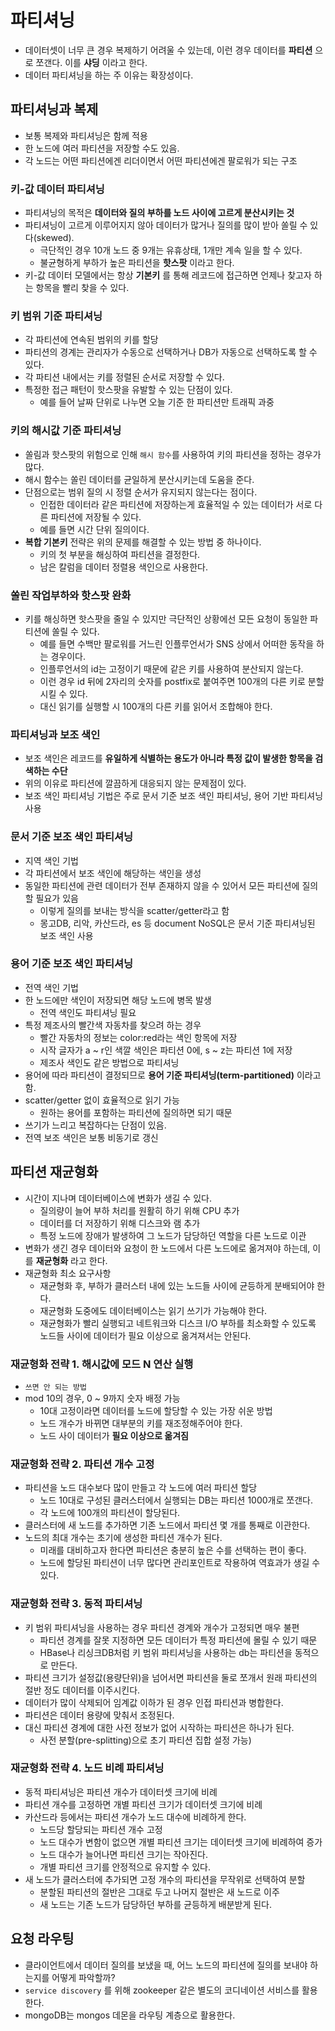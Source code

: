 # 파티셔닝

- 데이터셋이 너무 큰 경우 복제하기 어려울 수 있는데, 이런 경우 데이터를 **파티션** 으로 쪼갠다. 이를 **샤딩** 이라고 한다.
- 데이터 파티셔닝을 하는 주 이유는 확장성이다.

## 파티셔닝과 복제

- 보통 복제와 파티셔닝은 함께 적용
- 한 노드에 여러 파티션을 저장할 수도 있음.
- 각 노드는 어떤 파티션에겐 리더이면서 어떤 파티션에겐 팔로워가 되는 구조

### 키-값 데이터 파티셔닝

- 파티셔닝의 목적은 **데이터와 질의 부하를 노드 사이에 고르게 분산시키는 것**
- 파티셔닝이 고르게 이루어지지 않아 데이터가 많거나 질의를 많이 받아 쏠릴 수 있다(skewed).
    - 극단적인 경우 10개 노드 중 9개는 유휴상태, 1개만 계속 일을 할 수 있다.
    - 불균형하게 부하가 높은 파티션을 **핫스팟** 이라고 한다.
- 키-값 데이터 모델에서는 항상 **기본키** 를 통해 레코드에 접근하면 언제나 찾고자 하는 항목을 빨리 찾을 수 있다.

### 키 범위 기준 파티셔닝

- 각 파티션에 연속된 범위의 키를 할당
- 파티션의 경계는 관리자가 수동으로 선택하거나 DB가 자동으로 선택하도록 할 수 있다.
- 각 파티션 내에서는 키를 정렬된 순서로 저장할 수 있다.
- 특정한 접근 패턴이 핫스팟을 유발할 수 있는 단점이 있다.
    - 예를 들어 날짜 단위로 나누면 오늘 기준 한 파티션만 트래픽 과중

### 키의 해시값 기준 파티셔닝

- 쏠림과 핫스팟의 위험으로 인해 `해시 함수`를 사용하여 키의 파티션을 정하는 경우가 많다.
- 해시 함수는 쏠린 데이터를 균일하게 분산시키는데 도움을 준다.
- 단점으로는 범위 질의 시 정렬 순서가 유지되지 않는다는 점이다.
    - 인접한 데이터라 같은 파티션에 저장하는게 효율적일 수 있는 데이터가 서로 다른 파티션에 저장될 수 있다.
    - 예를 들면 시간 단위 질의이다.
- **복합 기본키** 전략은 위의 문제를 해결할 수 있는 방법 중 하나이다.
    - 키의 첫 부분을 해싱하여 파티션을 결정한다.
    - 남은 칼럼을 데이터 정렬용 색인으로 사용한다.

### 쏠린 작업부하와 핫스팟 완화

- 키를 해싱하면 핫스팟을 줄일 수 있지만 극단적인 상황에선 모든 요청이 동일한 파티션에 쏠릴 수 있다.
    - 예를 들면 수백만 팔로워를 거느린 인플루언서가 SNS 상에서 어떠한 동작을 하는 경우이다.
    - 인플루언서의 id는 고정이기 때문에 같은 키를 사용하여 분산되지 않는다.
    - 이런 경우 id 뒤에 2자리의 숫자를 postfix로 붙여주면 100개의 다른 키로 분할시킬 수 있다.
    - 대신 읽기를 실행할 시 100개의 다른 키를 읽어서 조합해야 한다.

### 파티셔닝과 보조 색인

- 보조 색인은 레코드를 **유일하게 식별하는 용도가 아니라 특정 값이 발생한 항목을 검색하는 수단**
- 위의 이유로 파티션에 깔끔하게 대응되지 않는 문제점이 있다.
- 보조 색인 파티셔닝 기법은 주로 문서 기준 보조 색인 파티셔닝, 용어 기반 파티셔닝 사용

### 문서 기준 보조 색인 파티셔닝

- 지역 색인 기법
- 각 파티션에서 보조 색인에 해당하는 색인을 생성
- 동일한 파티션에 관련 데이터가 전부 존재하지 않을 수 있어서 모든 파티션에 질의할 필요가 있음
    - 이렇게 질의를 보내는 방식을 scatter/getter라고 함
    - 몽고DB, 리악, 카산드라, es 등 document NoSQL은 문서 기준 파티셔닝된 보조 색인 사용

### 용어 기준 보조 색인 파티셔닝

- 전역 색인 기법
- 한 노드에만 색인이 저장되면 해당 노드에 병목 발생
    - 전역 색인도 파티셔닝 필요
- 특정 제조사의 빨간색 자동차를 찾으려 하는 경우
    - 빨간 자동차의 정보는 color:red라는 색인 항목에 저장
    - 시작 글자가 a ~ r인 색깔 색인은 파티션 0에, s ~ z는 파티션 1에 저장
    - 제조사 색인도 같은 방법으로 파티셔닝
- 용어에 따라 파티션이 결정되므로 **용어 기준 파티셔닝(term-partitioned)** 이라고 함.
- scatter/getter 없이 효율적으로 읽기 가능
    - 원하는 용어를 포함하는 파티션에 질의하면 되기 때문
- 쓰기가 느리고 복잡하다는 단점이 있음.
- 전역 보조 색인은 보통 비동기로 갱신

## 파티션 재균형화

- 시간이 지나며 데이터베이스에 변화가 생길 수 있다.
    - 질의량이 늘어 부하 처리를 원활히 하기 위해 CPU 추가
    - 데이터를 더 저장하기 위해 디스크와 램 추가
    - 특정 노드에 장애가 발생하여 그 노드가 담당하던 역할을 다른 노드로 이관
- 변화가 생긴 경우 데이터와 요청이 한 노드에서 다른 노드에로 옮겨져야 하는데, 이를 **재균형화** 라고 한다.
- 재균형화 최소 요구사항
    - 재균형화 후, 부하가 클러스터 내에 있는 노드들 사이에 균등하게 분배되어야 한다.
    - 재균형화 도중에도 데이터베이스는 읽기 쓰기가 가능해야 한다.
    - 재균형화가 빨리 실행되고 네트워크와 디스크 I/O 부하를 최소화할 수 있도록 노드들 사이에 데이터가 필요 이상으로 옮겨져서는 안된다.

### 재균형화 전략 1. 해시값에 모드 N 연산 실행

- `쓰면 안 되는 방법`
- mod 10의 경우, 0 ~ 9까지 숫자 배정 가능
    - 10대 고정이라면 데이터를 노드에 할당할 수 있는 가장 쉬운 방법
    - 노드 개수가 바뀌면 대부분의 키를 재조정해주어야 한다.
    - 노드 사이 데이터가 **필요 이상으로 옮겨짐**

### 재균형화 전략 2. 파티션 개수 고정

- 파티션을 노드 대수보다 많이 만들고 각 노드에 여러 파티션 할당
    - 노드 10대로 구성된 클러스터에서 실행되는 DB는 파티션 1000개로 쪼갠다.
    - 각 노드에 100개의 파티션이 할당된다.
- 클러스터에 새 노드를 추가하면 기존 노드에서 파티션 몇 개를 통째로 이관한다.
- 노드의 최대 개수는 초기에 생성한 파티션 개수가 된다.
    - 미래를 대비하고자 한다면 파티션은 충분히 높은 수를 선택하는 편이 좋다.
    - 노드에 할당된 파티션이 너무 많다면 관리포인트로 작용하여 역효과가 생길 수 있다.

### 재균형화 전략 3. 동적 파티셔닝

- 키 범위 파티셔닝을 사용하는 경우 파티션 경계와 개수가 고정되면 매우 불편
    - 파티션 경계를 잘못 지정하면 모든 데이터가 특정 파티션에 몰릴 수 있기 때문
    - HBase나 리싱크DB처럼 키 범위 파티셔닝을 사용하는 db는 파티션을 동적으로 만든다.
- 파티션 크기가 설정값(용량단위)을 넘어서면 파티션을 둘로 쪼개서 원래 파티션의 절반 정도 데이터를 이주시킨다.
- 데이터가 많이 삭제되어 임계값 이하가 된 경우 인접 파티션과 병합한다.
- 파티션은 데이터 용량에 맞춰서 조정된다.
- 대신 파티션 경계에 대한 사전 정보가 없어 시작하는 파티션은 하나가 된다.
    - 사전 분할(pre-splitting)으로 초기 파티션 집합 설정 가능)

### 재균형화 전략 4. 노드 비례 파티셔닝

- 동적 파티셔닝은 파티션 개수가 데이터셋 크기에 비례
- 파티션 개수를 고정하면 개별 파티션 크기가 데이터셋 크기에 비례
- 카산드라 등에서는 파티션 개수가 노드 대수에 비례하게 한다.
    - 노드당 할당되는 파티션 개수 고정
    - 노드 대수가 변함이 없으면 개별 파티션 크기는 데이터셋 크기에 비례하여 증가
    - 노드 대수가 늘어나면 파티션 크기는 작아진다.
    - 개별 파티션 크기를 안정적으로 유지할 수 있다.
- 새 노드가 클러스터에 추가되면 고정 개수의 파티션을 무작위로 선택하여 분할
    - 분할된 파티션의 절반은 그대로 두고 나머지 절반은 새 노드로 이주
    - 새 노드는 기존 노드가 담당하던 부하를 균등하게 배분받게 된다.

## 요청 라우팅

- 클라이언트에서 데이터 질의를 보냈을 때, 어느 노드의 파티션에 질의를 보내야 하는지를 어떻게 파악할까?
- `service discovery` 를 위해 zookeeper 같은 별도의 코디네이션 서비스를 활용한다.
- mongoDB는 mongos 데몬을 라우팅 계층으로 활용한다.
